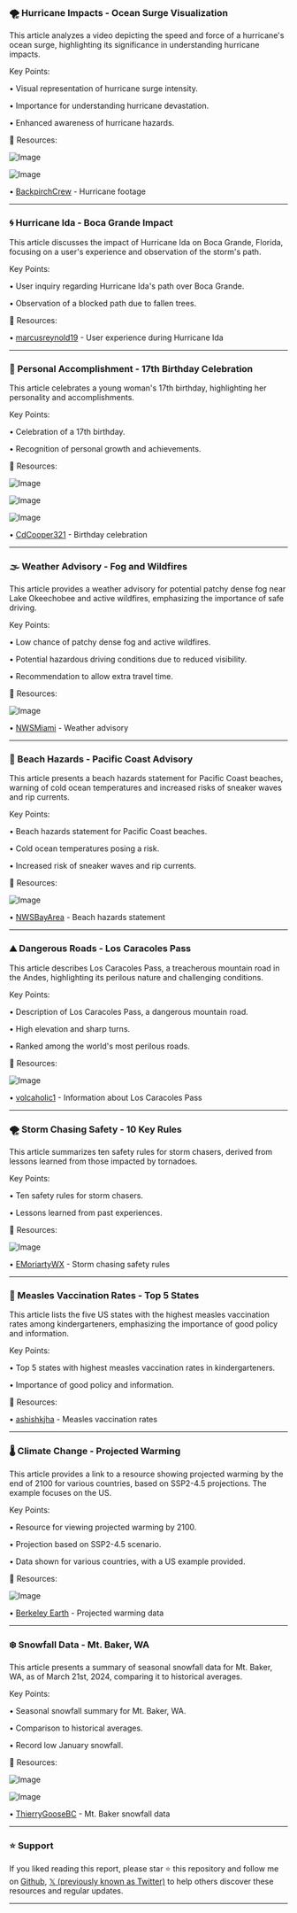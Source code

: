 ### 🌪️ Hurricane Impacts - Ocean Surge Visualization

This article analyzes a video depicting the speed and force of a hurricane's ocean surge, highlighting its significance in understanding hurricane impacts.

Key Points:

• Visual representation of hurricane surge intensity.


• Importance for understanding hurricane devastation.


• Enhanced awareness of hurricane hazards.



🔗 Resources:

![Image](https://pbs.twimg.com/media/GmrKjFlXMAAD8cj?format=jpg&name=small)

![Image](https://pbs.twimg.com/ext_tw_video_thumb/1902883917520138240/pu/img/YqF-ktOiaYwBBYRM?format=jpg&name=240x240)

• [BackpirchCrew](https://x.com/BackpirchCrew/status/1903562263971106951) - Hurricane footage


---

### 🌀 Hurricane Ida - Boca Grande Impact

This article discusses the impact of Hurricane Ida on Boca Grande, Florida, focusing on a user's experience and observation of the storm's path.

Key Points:

• User inquiry regarding Hurricane Ida's path over Boca Grande.


• Observation of a blocked path due to fallen trees.



🔗 Resources:

• [marcusreynold19](https://x.com/marcusreynold19/status/1903664545622622577) - User experience during Hurricane Ida


---

### 🎉 Personal Accomplishment - 17th Birthday Celebration

This article celebrates a young woman's 17th birthday, highlighting her personality and accomplishments.

Key Points:

• Celebration of a 17th birthday.


• Recognition of personal growth and achievements.



🔗 Resources:

![Image](https://pbs.twimg.com/media/Gmoe-CCbcAAsLO5?format=jpg&name=small)

![Image](https://pbs.twimg.com/media/Gmoe98fWEAAOqVM?format=jpg&name=360x360)

![Image](https://pbs.twimg.com/media/Gmoe9-BWIAABEGX?format=jpg&name=small)

• [CdCooper321](https://x.com/CdCooper321/status/1903367846068986241) - Birthday celebration


---

### 🌫️ Weather Advisory - Fog and Wildfires

This article provides a weather advisory for potential patchy dense fog near Lake Okeechobee and active wildfires, emphasizing the importance of safe driving.

Key Points:

• Low chance of patchy dense fog and active wildfires.


• Potential hazardous driving conditions due to reduced visibility.


• Recommendation to allow extra travel time.



🔗 Resources:

![Image](https://pbs.twimg.com/media/Gmq8Z5LaMAAKE9S?format=jpg&name=small)

• [NWSMiami](https://x.com/NWSMiami/status/1903541921089474720) - Weather advisory


---

### 🌊 Beach Hazards - Pacific Coast Advisory

This article presents a beach hazards statement for Pacific Coast beaches, warning of cold ocean temperatures and increased risks of sneaker waves and rip currents.


Key Points:

• Beach hazards statement for Pacific Coast beaches.


• Cold ocean temperatures posing a risk.


• Increased risk of sneaker waves and rip currents.



🔗 Resources:

![Image](https://pbs.twimg.com/media/GmrZaE_WMAAZ2O1?format=jpg&name=small)

• [NWSBayArea](https://x.com/NWSBayArea/status/1903572840743584114) - Beach hazards statement


---

### ⛰️ Dangerous Roads - Los Caracoles Pass

This article describes Los Caracoles Pass, a treacherous mountain road in the Andes, highlighting its perilous nature and challenging conditions.

Key Points:

• Description of Los Caracoles Pass, a dangerous mountain road.


• High elevation and sharp turns.


• Ranked among the world's most perilous roads.



🔗 Resources:

![Image](https://pbs.twimg.com/ext_tw_video_thumb/1903571685883715584/pu/img/jC08qJSen0NwCeiz.jpg)

• [volcaholic1](https://x.com/volcaholic1/status/1903572416858570934) - Information about Los Caracoles Pass


---

### 🌪️ Storm Chasing Safety - 10 Key Rules

This article summarizes ten safety rules for storm chasers, derived from lessons learned from those impacted by tornadoes.

Key Points:

• Ten safety rules for storm chasers.


• Lessons learned from past experiences.



🔗 Resources:

![Image](https://pbs.twimg.com/ext_tw_video_thumb/1903453707183808512/pu/img/ssydXrI97n8lq7AL.jpg)

• [EMoriartyWX](https://x.com/EMoriartyWX/status/1903469266826903959) - Storm chasing safety rules


---

### 💉 Measles Vaccination Rates - Top 5 States

This article lists the five US states with the highest measles vaccination rates among kindergarteners, emphasizing the importance of good policy and information.

Key Points:

• Top 5 states with highest measles vaccination rates in kindergarteners.


• Importance of good policy and information.



🔗 Resources:

• [ashishkjha](https://x.com/ashishkjha/status/1903512161306976766) - Measles vaccination rates


---

### 🌡️ Climate Change - Projected Warming

This article provides a link to a resource showing projected warming by the end of 2100 for various countries, based on SSP2-4.5 projections.  The example focuses on the US.

Key Points:

• Resource for viewing projected warming by 2100.


• Projection based on SSP2-4.5 scenario.


• Data shown for various countries, with a US example provided.


🔗 Resources:

![Image](https://pbs.twimg.com/media/Gmqmxo2XkAEhcLM?format=jpg&name=small)

• [Berkeley Earth](https://berkeleyearth.org/policy-insights/) - Projected warming data


---

### ❄️ Snowfall Data - Mt. Baker, WA

This article presents a summary of seasonal snowfall data for Mt. Baker, WA, as of March 21st, 2024, comparing it to historical averages.

Key Points:

• Seasonal snowfall summary for Mt. Baker, WA.


• Comparison to historical averages.


• Record low January snowfall.



🔗 Resources:

![Image](https://pbs.twimg.com/media/GmqjhOUaUAA1dw1?format=jpg&name=small)

![Image](https://pbs.twimg.com/media/GmqjpR6XoAAa-2a?format=jpg&name=small)

• [ThierryGooseBC](https://x.com/ThierryGooseBC/status/1903515139124425128) - Mt. Baker snowfall data


---

### ⭐️ Support

If you liked reading this report, please star ⭐️ this repository and follow me on [Github](https://github.com/Drix10), [𝕏 (previously known as Twitter)](https://x.com/DRIX_10_) to help others discover these resources and regular updates.

---